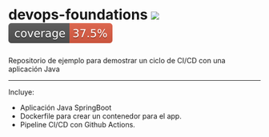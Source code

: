 # devops-foundations ![](https://github.com/gdelgadoh/devops-foundations/workflows/Java%20CI\/CD/badge.svg) [![Coverage](.github/badges/jacoco.svg)](https://github.com/gdelgadoh/devops-foundations/actions/workflows/pipeline.yml)

Repositorio de ejemplo para demostrar un ciclo de CI/CD con una aplicación Java

---
Incluye:
- Aplicación Java SpringBoot
- Dockerfile para crear un contenedor para el app.
- Pipeline CI/CD con Github Actions.
